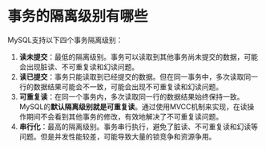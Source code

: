 # 事务的隔离级别有哪些

MySQL支持以下四个事务隔离级别：

1. **读未提交**：最低的隔离级别。事务可以读取到其他事务尚未提交的数据，可能会出现脏读、不可重复读和幻读问题。
2. **读已提交**：事务只能读取到已经提交的数据。但在同一事务中，多次读取同一行的数据结果可能会不一致，可能会出现不可重复读和幻读问题。
3. **可重复读**：在同一个事务内，多次读取同一行的数据结果始终保持一致。MySQL的**默认隔离级别就是可重复读**。通过使用MVCC机制来实现，在读操作期间不会看到其他事务的修改，有效地解决了不可重复读问题。
4. **串行化**：最高的隔离级别。事务串行执行，避免了脏读、不可重复读和幻读等问题。但是并发性能较差，可能导致大量的锁竞争和资源争用。
